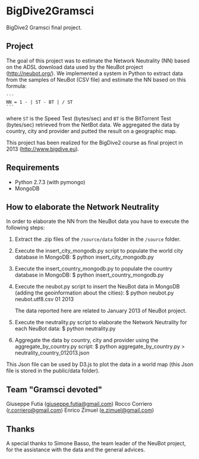 BigDive2Gramsci
===============

BigDive2 Gramsci final project.

Project
-------

The goal of this project was to estimate the Network Neutrality (NN) based on the ADSL download data used by the NeuBot project (http://neubot.org/).
We implemented a system in Python to extract data from the samples of NeuBot (CSV file) and estimate the NN based on this formula:
    
    ```
    NN = 1 - | ST - BT | / ST
    ```

where `ST` is the Speed Test (bytes/sec) and `BT` is the BitTorrent Test (bytes/sec) retrieved from the NetBot data.
We aggregated the data by country, city and provider and putted the result on a geographic map.

This project has been realized for the BigDive2 course as final project in 2013 (http://www.bigdive.eu).

Requirements
------------

- Python 2.7.3 (with pymongo)
- MongoDB


How to elaborate the Network Neutrality
---------------------------------------

In order to elaborate the NN from the NeuBot data you have to execute the following steps:

1) Extract the .zip files of the `/source/data` folder in the `/source` folder.

2) Execute the insert_city_mongodb.py script to populate the world city database in MongoDB:
    $ python insert_city_mongodb.py

3) Execute the insert_country_mongodb.py to populate the country database in MongoDB:
    $ python insert_country_mongodb.py

4) Execute the neubot.py script to insert the NeuBot data in MongoDB (adding the geoinformation about the cities):
    $ python neubot.py neubot.utf8.csv 01 2013

   The data reported here are related to January 2013 of NeuBot project.

5) Execute the neutrality.py script to elaborate the Network Neutrality for each NeuBot data:
    $ python neutrality.py
    
6) Aggregate the data by country, city and provider using the aggregate_by_country.py script:
    $ python aggregate_by_country.py > neutrality_country_012013.json   

This Json file can be used by D3.js to plot the data in a world map (this Json file is stored in the public/data folder).


Team "Gramsci devoted"
----------------------

Giuseppe Futia (giuseppe.futia@gmail.com)
Rocco Corriero (r.corriero@gmail.com)
Enrico Zimuel (e.zimuel@gmail.com)


Thanks
------

A special thanks to Simone Basso, the team leader of the NeuBot project, for the assistance with the data and the general advices. 
 
